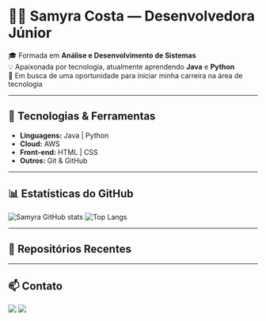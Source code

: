 # 👩‍💻 Samyra Costa — Desenvolvedora Júnior  

🎓 Formada em **Análise e Desenvolvimento de Sistemas**  
💡 Apaixonada por tecnologia, atualmente aprendendo **Java** e **Python**  
🚀 Em busca de uma oportunidade para iniciar minha carreira na área de tecnologia  

---

## 🔧 Tecnologias & Ferramentas
- **Linguagens:** Java | Python  
- **Cloud:** AWS  
- **Front-end:** HTML | CSS 
- **Outros:** Git & GitHub  

---

## 📊 Estatísticas do GitHub
![Samyra GitHub stats](https://github-readme-stats.vercel.app/api?username=SamyraOliveiraC&show_icons=true&theme=dracula)
![Top Langs](https://github-readme-stats.vercel.app/api/top-langs/?username=SamyraOliveiraC&layout=compact&theme=dracula)

---

## 📂 Repositórios Recentes
<!-- Estes cards serão atualizados automaticamente pela GitHub Action -->
<!-- NÃO APAGUE esta seção -->
<!--START_SECTION:repos-->
<!--END_SECTION:repos-->

---

## 📫 Contato
<div> 
  <a href="mailto:samyycos@gmail.com"><img src="https://img.shields.io/badge/-Gmail-%23333?style=for-the-badge&logo=gmail&logoColor=white"></a>
  <a href="https://www.linkedin.com/in/samyraoliveirac/" target="_blank"><img src="https://img.shields.io/badge/-LinkedIn-%230077B5?style=for-the-badge&logo=linkedin&logoColor=white"></a>
</div>
